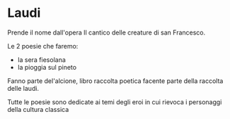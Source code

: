 # Laudi

Prende il nome dall'opera Il cantico delle creature di san Francesco.

Le 2 poesie che faremo:
- la sera fiesolana 
- la pioggia sul pineto

Fanno parte del'alcione, libro raccolta poetica facente parte della raccolta delle laudi.

Tutte le poesie sono dedicate ai temi degli eroi in cui rievoca i personaggi della cultura classica

<!--stackedit_data:
eyJoaXN0b3J5IjpbMTQ1OTk0NTI2OSwxOTg5ODQ5NzU2LDQ2ND
E5MzQ0MV19
-->